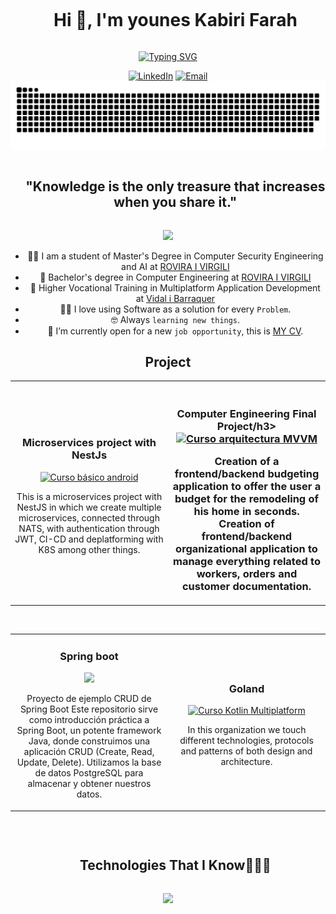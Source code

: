 

<!--h1 without bottom border-->
<div align=center>
  <ul align="center">
    <summary><h1 style="display: inline-block">Hi 👋, I'm younes Kabiri Farah</h1></summary>
  </ul>


<a href="https://git.io/typing-svg"><img src="https://readme-typing-svg.herokuapp.com?font=Fira+Code&weight=700&size=30&pause=1000&random=false&width=435&lines=Software+engineer;Computer+Security+Engineering+and+Artificial+Intelligence;Cloud+Computing;Distributed+Systems;Back-end+developer" alt="Typing SVG" /></a>

</div>

<div align=center>
  	<a href="https://www.linkedin.com/in/younes-kabiri-farah-276297244/"><img src="https://img.shields.io/badge/linkedin-%230A66C2.svg?style=plastic&logo=linkedin&logoColor=white" alt="LinkedIn"/></a>
<a href="mailto:youneskabiri17@gmail.com?subject=Hi%20Kartik%20,%20nice%20to%20meet%20you!" target="_blank"><img alt="Email" src="https://img.shields.io/static/v1?style=for-the-badge&message=Gmail&color=EA4335&logo=Gmail&logoColor=FFFFFF&label=" /></a>


<!--- snake -->
<div align="center">
  <img  src="https://github.com/1999AZZAR/1999AZZAR/blob/readme/resources/img/grid-snake.svg"
       alt="snake" /></a>
</div>


<!--h2 without bottom border-->
<div id="user-content-toc">
  <ul align="center">
    <summary><h2 style="display: inline-block">"Knowledge is the only treasure that increases when you share it."</h2></summary>
  </ul>
</div>


<!--horizontal divider(gradiant)-->
<img src="https://user-images.githubusercontent.com/73097560/115834477-dbab4500-a447-11eb-908a-139a6edaec5c.gif">



<!--Intro start-->
- 👨‍🎓 I am a student of Master's Degree in Computer Security Engineering and AI at [ROVIRA I VIRGILI](https://www.urv.cat/en/)
- 🏫 Bachelor's degree in Computer Engineering at [ROVIRA I VIRGILI](https://www.urv.cat/en/)
- 🏫 Higher Vocational Training in Multiplatform Application Development at [Vidal i Barraquer](https://www.vidalibarraquer.net/)
- :technologist: I love using Software as a solution for every `Problem`.
- :nerd_face: Always `learning new things`.
- :thinking: I’m currently open for a new `job opportunity`, this is [MY CV](https://res.cloudinary.com/dz3erohks/image/upload/v1719669940/CV_Younes_Kabiri_2_jkzeoh.pdf).
<!--Intro end-->










## Project
<table>
<tr>
<td width="50%">
<h3 align="center">Microservices project with NestJs</h3>
<div align="center">
<a href="https://github.com/orgs/Nest-microservices-project/repositories" target="_blank"><img src="https://res.cloudinary.com/dz3erohks/image/upload/v1719672484/Screenshot_2024-06-29_at_16.47.49_zhtluy.png" width="400" alt="Curso básico android"></a>
<p>This is a microservices project with NestJS in which we create multiple microservices, connected through NATS, with authentication through JWT, CI-CD and deplatforming with K8S among other things.</p>
</div>
                                                                                      
</td>

<td width="50%">
               <br>
<h3 align="center">Computer Engineering Final Project/h3>
<div align="center">                                       
<a href="https://repositori.urv.cat/estatic/TFG0011/es_TFG6934.html" target="_blank"><img src="https://res.cloudinary.com/dz3erohks/image/upload/v1719673052/Screenshot_2024-06-29_at_16.57.15_y2yzxp.png" width="400" alt="Curso arquitectura MVVM"></a>
<br>

</p>Creation of a frontend/backend budgeting application to offer the user a budget for the remodeling of his home in seconds.
Creation of frontend/backend organizational application to manage everything related to workers, orders and customer documentation.</p>
</div>                                                             
</table>                                                                                 
</div>
<br>

<table>
<tr>
<td width="50%">
<h3 align="center">Spring boot</h3>
<div align="center">
<a href="https://github.com/younesKabiriFarah/spring_boot" target="_blank"><img src="https://media.licdn.com/dms/image/D4D12AQFscCu_T0xB3A/article-cover_image-shrink_423_752/0/1688794846091?e=1724889600&v=beta&t=uxO-anVIuh_Wm38cS7wSVuBEswQ0nDWWd4AqVQLtvIw"></a>

<p>Proyecto de ejemplo CRUD de Spring Boot Este repositorio sirve como introducción práctica a Spring Boot, un potente framework Java, donde construimos una aplicación CRUD (Create, Read, Update, Delete). Utilizamos la base de datos PostgreSQL para almacenar y obtener nuestros datos.</p>
</div>
                                                                                      
</td>       

<td width="50%">
<h3 align="center">Goland</h3>
<div align="center">
<a href="https://github.com/orgs/Go-projects-patterns-protocols/repositories" target="_blank"><img src="https://res.cloudinary.com/dz3erohks/image/upload/v1719676041/1024px-Go_Logo_Blue.svg_nhymmz.png" width="400" alt="Curso Kotlin Multiplatform"></a>

<p>In this organization we touch different technologies, protocols and patterns of both design and architecture.</p>
</div>
                                                                                      
</td>  
</table>                                                                                 
</div>
<br>







     
<!--- stats (end) -->


<!--h1 without bottom border-->
<div id="user-content-toc">
  <ul align="center">
    <summary><h2 style="display: inline-block">Technologies That I Know👨🏻‍💻</h2></summary>
  </ul>
</div>
<!--tech stack icons-->
<p align="center">
  <a href="https://skillicons.dev">
    <img src="https://skillicons.dev/icons?i=git,aws,css,discord,docker,postgres,prisma,dynamodb,express,firebase,redis,github,html,java,js,linux,materialui,nginx,mongodb,mysql,nestjs,nodejs,postman,py,redux,tailwind,ts,vscode,kubernetes&perline=14" />
  </a>
</p>





</div>



